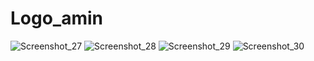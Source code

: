 # Logo_amin

![Screenshot_27](https://user-images.githubusercontent.com/117982988/233823001-bdbd77c6-8908-46ac-973b-6ff35e745dfa.png)
![Screenshot_28](https://user-images.githubusercontent.com/117982988/233823004-55047463-0dec-43c9-a0eb-02cdb9d44cb4.png)
![Screenshot_29](https://user-images.githubusercontent.com/117982988/233823016-548d6ce9-1076-4eba-8758-57c8d0640521.png)
![Screenshot_30](https://user-images.githubusercontent.com/117982988/233823020-2b3e8038-401b-4cd0-af87-614c9a6fdcca.png)
